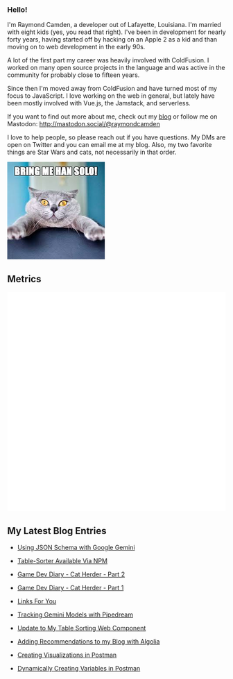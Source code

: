 ### Hello!

I'm Raymond Camden, a developer out of Lafayette, Louisiana. I'm married with eight kids (yes, you read that right). I've been in development for nearly forty years, having started off by hacking on an Apple 2 as a kid and than moving on to web development in the early 90s.

A lot of the first part my career was heavily involved with ColdFusion. I worked on many open source projects in the language and was active in the community for probably close to fifteen years. 

Since then I'm moved away from ColdFusion and have turned most of my focus to JavaScript. I love working on the web in general, but lately have been mostly involved with Vue.js, the Jamstack, and serverless. 

If you want to find out more about me, check out my [blog](https://www.raymondcamden.com) or follow me on Mastodon: <http://mastodon.social/@raymondcamden>

I love to help people, so please reach out if you have questions. My DMs are open on Twitter and you can email me at my blog. Also, my two favorite things are Star Wars and cats, not necessarily in that order.

![Star Wars cat](https://raw.githubusercontent.com/cfjedimaster/cfjedimaster/master/cat.jpg)

## Metrics

<picture>
  <img src="/github-metrics.svg" alt="Metrics">
</picture>

<!-- RSS -->
## My Latest Blog Entries

* [Using JSON Schema with Google Gemini](https://www.raymondcamden.com/2024/06/11/using-json-schema-with-google-gemini)

* [Table-Sorter Available Via NPM](https://www.raymondcamden.com/2024/06/10/table-sorter-available-via-npm)

* [Game Dev Diary - Cat Herder - Part 2](https://www.raymondcamden.com/2024/06/07/game-dev-diary-cat-herder---part-2)

* [Game Dev Diary - Cat Herder - Part 1](https://www.raymondcamden.com/2024/06/03/game-dev-diary-cat-herder---part-1)

* [Links For You](https://www.raymondcamden.com/2024/06/02/links-for-you)

* [Tracking Gemini Models with Pipedream](https://www.raymondcamden.com/2024/05/31/tracking-gemini-models-with-pipedream)

* [Update to My Table Sorting Web Component](https://www.raymondcamden.com/2024/05/29/update-to-my-table-sorting-web-component)

* [Adding Recommendations to my Blog with Algolia](https://www.raymondcamden.com/2024/05/27/adding-recommendations-to-my-blog-with-algolia)

* [Creating Visualizations in Postman](https://www.raymondcamden.com/2024/05/24/creating-visualizations-in-postman)

* [Dynamically Creating Variables in Postman](https://www.raymondcamden.com/2024/05/22/dynamically-creating-variables-in-postman)

<!-- ENDRSS -->

